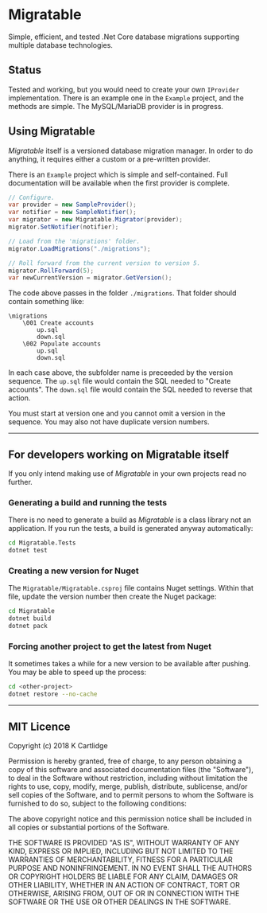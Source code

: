 # Migratable

Simple, efficient, and tested .Net Core database migrations supporting multiple database technologies.

## Status

Tested and working, but you would need to create your own ```IProvider``` implementation.
There is an example one in the ```Example``` project, and the methods are simple.
The MySQL/MariaDB provider is in progress.

## Using Migratable

*Migratable* itself is a versioned database migration manager.
In order to do anything, it requires either a custom or a pre-written provider.

There is an ```Example``` project which is simple and self-contained.
Full documentation will be available when the first provider is complete.

``` cs
// Configure.
var provider = new SampleProvider();
var notifier = new SampleNotifier();
var migrator = new Migratable.Migrator(provider);
migrator.SetNotifier(notifier);

// Load from the 'migrations' folder.
migrator.LoadMigrations("./migrations");

// Roll forward from the current version to version 5.
migrator.RollForward(5);
var newCurrentVersion = migrator.GetVersion();
```

The code above passes in the folder ```./migrations```.
That folder should contain something like:

```
\migrations
    \001 Create accounts
        up.sql
        down.sql
    \002 Populate accounts
        up.sql
        down.sql
```

In each case above, the subfolder name is preceeded by the version sequence.
The ```up.sql``` file would contain the SQL needed to "Create accounts".
The ```down.sql``` file would contain the SQL needed to reverse that action.

You must start at version one and you cannot omit a version in the sequence.
You may also not have duplicate version numbers.

---

## For developers working on Migratable itself

If you only intend making use of *Migratable* in your own projects read no further.

### Generating a build and running the tests

There is no need to generate a build as *Migratable* is a class library not an application.
If you run the tests, a build is generated anyway automatically:

``` sh
cd Migratable.Tests
dotnet test
```

### Creating a new version for Nuget

The ```Migratable/Migratable.csproj``` file contains Nuget settings.
Within that file, update the version number then create the Nuget package:

``` sh
cd Migratable
dotnet build
dotnet pack
```

### Forcing another project to get the latest from Nuget

It sometimes takes a while for a new version to be available after pushing.
You may be able to speed up the process:

``` sh
cd <other-project>
dotnet restore --no-cache
```

---

## MIT Licence

Copyright (c) 2018 K Cartlidge

Permission is hereby granted, free of charge, to any person obtaining a copy
of this software and associated documentation files (the "Software"), to deal
in the Software without restriction, including without limitation the rights
to use, copy, modify, merge, publish, distribute, sublicense, and/or sell
copies of the Software, and to permit persons to whom the Software is
furnished to do so, subject to the following conditions:

The above copyright notice and this permission notice shall be included in all
copies or substantial portions of the Software.

THE SOFTWARE IS PROVIDED "AS IS", WITHOUT WARRANTY OF ANY KIND, EXPRESS OR
IMPLIED, INCLUDING BUT NOT LIMITED TO THE WARRANTIES OF MERCHANTABILITY,
FITNESS FOR A PARTICULAR PURPOSE AND NONINFRINGEMENT. IN NO EVENT SHALL THE
AUTHORS OR COPYRIGHT HOLDERS BE LIABLE FOR ANY CLAIM, DAMAGES OR OTHER
LIABILITY, WHETHER IN AN ACTION OF CONTRACT, TORT OR OTHERWISE, ARISING FROM,
OUT OF OR IN CONNECTION WITH THE SOFTWARE OR THE USE OR OTHER DEALINGS IN THE
SOFTWARE.
